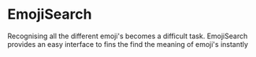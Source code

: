 # EmojiSearch
 Recognising all the different emoji's becomes a difficult task. EmojiSearch provides an easy interface to fins the find the meaning of emoji's instantly
